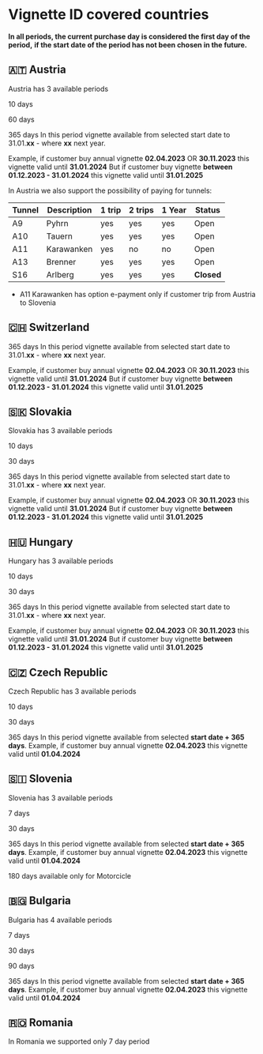 # Vignette ID covered countries

**In all periods, the current purchase day is considered the first day of the period,**
**if the start date of the period has not been chosen in the future.**

## 🇦🇹 Austria

Austria has 3 available periods

10 days

60 days

365 days
In this period vignette available from selected start date to 31.01.**xx** - where  **xx** next year.

Example, if customer buy annual vignette **02.04.2023** OR **30.11.2023** this vignette valid until **31.01.2024** 
But if customer buy vignette **between 01.12.2023 - 31.01.2024** this vignette valid until **31.01.2025**

In Austria we also support the possibility of paying for tunnels:

| Tunnel          | Description   | 1 trip  | 2 trips  | 1 Year  |  Status  |
| --------------- | ------------- | ------- | -------- | ------- | -------- |
|        A9       |   Pyhrn       |   yes   |    yes   |   yes   |   Open   |
|        A10      |   Tauern      |   yes   |    yes   |   yes   |   Open   |
|        A11      |   Karawanken  |   yes   |    no    |   no    |   Open   |
|        A13      |   Brenner     |   yes   |    yes   |   yes   |   Open   |
|        S16      |   Arlberg     |   yes   |    yes   |   yes   |   **Closed** |

- A11 Karawanken has option e-payment only if customer trip from Austria to Slovenia

## 🇨🇭 Switzerland

365 days
In this period vignette available from selected start date to 31.01.**xx** - where  **xx** next year.

Example, if customer buy annual vignette **02.04.2023** OR **30.11.2023** this vignette valid until **31.01.2024** 
But if customer buy vignette **between 01.12.2023 - 31.01.2024** this vignette valid until **31.01.2025**


## 🇸🇰 Slovakia

Slovakia has 3 available periods

10 days

30 days

365 days
In this period vignette available from selected start date to 31.01.**xx** - where  **xx** next year.

Example, if customer buy annual vignette **02.04.2023** OR **30.11.2023** this vignette valid until **31.01.2024** 
But if customer buy vignette **between 01.12.2023 - 31.01.2024** this vignette valid until **31.01.2025**


## 🇭🇺 Hungary

Hungary has 3 available periods

10 days

30 days

365 days
In this period vignette available from selected start date to 31.01.**xx** - where  **xx** next year.

Example, if customer buy annual vignette **02.04.2023** OR **30.11.2023** this vignette valid until **31.01.2024** 
But if customer buy vignette **between 01.12.2023 - 31.01.2024** this vignette valid until **31.01.2025**

## 🇨🇿 Czech Republic

Czech Republic has 3 available periods

10 days

30 days

365 days
In this period vignette available from selected **start date + 365 days**.
Example, if customer buy annual vignette **02.04.2023** this vignette valid until **01.04.2024** 


## 🇸🇮 Slovenia

Slovenia has 3 available periods

7 days

30 days

365 days
In this period vignette available from selected **start date + 365 days**.
Example, if customer buy annual vignette **02.04.2023** this vignette valid until **01.04.2024** 

180 days available only for Motorcicle

## 🇧🇬 Bulgaria

Bulgaria has 4 available periods

7 days

30 days

90 days

365 days
In this period vignette available from selected **start date + 365 days**.
Example, if customer buy annual vignette **02.04.2023** this vignette valid until **01.04.2024** 


## 🇷🇴 Romania

In Romania we supported only 7 day period
